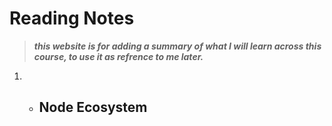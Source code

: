 # Reading Notes
> _**this website is for adding a summary of what I will learn across this course, to use it as refrence to me later.**_
1. - ## Node Ecosystem
